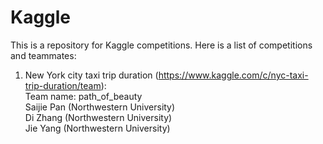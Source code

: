 # Kaggle
This is a repository for Kaggle competitions. Here is a list of competitions and teammates:  
1. New York city taxi trip duration (https://www.kaggle.com/c/nyc-taxi-trip-duration/team):  
Team name: path_of_beauty  
Saijie Pan (Northwestern University)  
Di Zhang (Northwestern University)  
Jie Yang (Northwestern University)  
